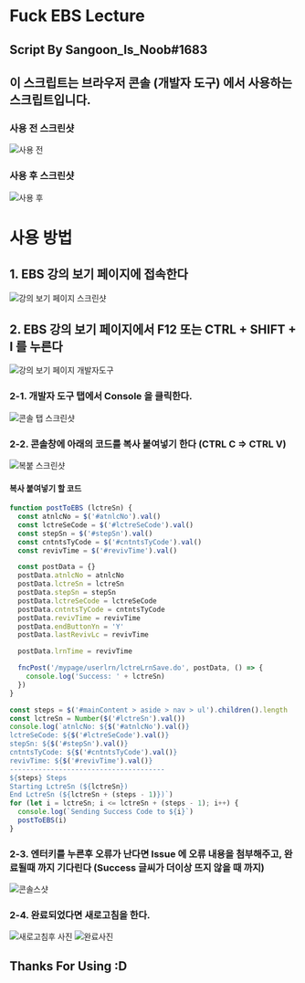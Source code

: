 # Fuck EBS Lecture
## Script By Sangoon_Is_Noob#1683
## 이 스크립트는 브라우저 콘솔 (개발자 도구) 에서 사용하는 스크립트입니다.

### 사용 전 스크린샷
![사용 전](https://cdn.discordapp.com/attachments/688667754009591917/688789954779676832/unknown.png)

### 사용 후 스크린샷
![사용 후](https://cdn.discordapp.com/attachments/688667754009591917/688789600990265416/unknown.png)


# 사용 방법

## 1. EBS 강의 보기 페이지에 접속한다
![강의 보기 페이지 스크린샷](https://cdn.discordapp.com/attachments/688667754009591917/688791099833319433/unknown.png)

## 2. EBS 강의 보기 페이지에서 F12 또는 CTRL + SHIFT + I 를 누른다
![강의 보기 페이지 개발자도구](https://cdn.discordapp.com/attachments/688667754009591917/688791809853620245/unknown.png)
### 2-1. 개발자 도구 탭에서 Console 을 클릭한다.
![콘솔 탭 스크린샷](https://cdn.discordapp.com/attachments/688667754009591917/688793495623958557/unknown.png)
### 2-2. 콘솔창에 아래의 코드를 복사 붙여넣기 한다 (CTRL C => CTRL V)
![복붙 스크린샷](https://cdn.discordapp.com/attachments/688667754009591917/688792148258455553/unknown.png)
#### 복사 붙여넣기 할 코드
```js
function postToEBS (lctreSn) {
  const atnlcNo = $('#atnlcNo').val()
  const lctreSeCode = $('#lctreSeCode').val()
  const stepSn = $('#stepSn').val()
  const cntntsTyCode = $('#cntntsTyCode').val()
  const revivTime = $('#revivTime').val()

  const postData = {}
  postData.atnlcNo = atnlcNo
  postData.lctreSn = lctreSn
  postData.stepSn = stepSn
  postData.lctreSeCode = lctreSeCode
  postData.cntntsTyCode = cntntsTyCode
  postData.revivTime = revivTime
  postData.endButtonYn = 'Y'
  postData.lastRevivLc = revivTime

  postData.lrnTime = revivTime

  fncPost('/mypage/userlrn/lctreLrnSave.do', postData, () => {
    console.log('Success: ' + lctreSn)
  })
}

const steps = $('#mainContent > aside > nav > ul').children().length
const lctreSn = Number($('#lctreSn').val())
console.log(`atnlcNo: ${$('#atnlcNo').val()}
lctreSeCode: ${$('#lctreSeCode').val()}
stepSn: ${$('#stepSn').val()}
cntntsTyCode: ${$('#cntntsTyCode').val()}
revivTime: ${$('#revivTime').val()}
--------------------------------------
${steps} Steps
Starting LctreSn (${lctreSn})
End LctreSn (${lctreSn + (steps - 1)})`)
for (let i = lctreSn; i <= lctreSn + (steps - 1); i++) {
  console.log(`Sending Success Code to ${i}`)
  postToEBS(i)
}
```
### 2-3. 엔터키를 누른후 오류가 난다면 Issue 에 오류 내용을 첨부해주고, 완료될때 까지 기다린다 (Success 글씨가 더이상 뜨지 않을 때 까지)
![콘솔스샷](https://cdn.discordapp.com/attachments/688667754009591917/688792449019412542/unknown.png)
### 2-4. 완료되었다면 새로고침을 한다.
![새로고침후 사진](https://cdn.discordapp.com/attachments/688667754009591917/688792685892730885/unknown.png)
![완료사진](https://cdn.discordapp.com/attachments/688667754009591917/688792750157856802/unknown.png)

## Thanks For Using :D
